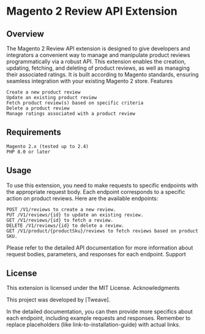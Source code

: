 # Magento 2 Review API Extension

## Overview

The Magento 2 Review API extension is designed to give developers and integrators a convenient way to manage and manipulate product reviews programmatically via a robust API. This extension enables the creation, updating, fetching, and deleting of product reviews, as well as managing their associated ratings. It is built according to Magento standards, ensuring seamless integration with your existing Magento 2 store.
Features

    Create a new product review
    Update an existing product review
    Fetch product review(s) based on specific criteria
    Delete a product review
    Manage ratings associated with a product review

## Requirements

    Magento 2.x (tested up to 2.4)
    PHP 8.0 or later


## Usage

To use this extension, you need to make requests to specific endpoints with the appropriate request body. Each endpoint corresponds to a specific action on product reviews. Here are the available endpoints:

    POST /V1/reviews to create a new review.
    PUT /V1/reviews/{id} to update an existing review.
    GET /V1/reviews/{id} to fetch a review.
    DELETE /V1/reviews/{id} to delete a review.
    GET /V1/product/{productSku}/reviews to fetch reviews based on product SKU.

Please refer to the detailed API documentation for more information about request bodies, parameters, and responses for each endpoint.
Support

## License

This extension is licensed under the MIT License.
Acknowledgments

This project was developed by [Tweave].

In the detailed documentation, you can then provide more specifics about each endpoint, including example requests and responses. Remember to replace placeholders (like link-to-installation-guide) with actual links.
